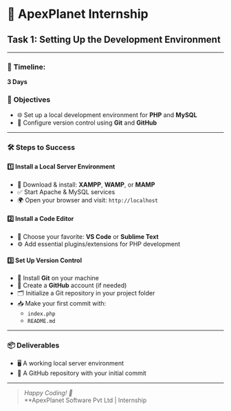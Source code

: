 # 🚀 ApexPlanet Internship  
## Task 1: Setting Up the Development Environment

---

### 🏁 **Timeline:**  
**3 Days**

### 🎯 **Objectives**
- 🌐 Set up a local development environment for **PHP** and **MySQL**
- 🔗 Configure version control using **Git** and **GitHub**

---

### 🛠️ **Steps to Success**

#### 1️⃣ Install a Local Server Environment
- 💾 Download & install: **XAMPP**, **WAMP**, or **MAMP**
- ✅ Start Apache & MySQL services
- 🌍 Open your browser and visit: `http://localhost`

#### 2️⃣ Install a Code Editor
- 📝 Choose your favorite: **VS Code** or **Sublime Text**
- ⚙️ Add essential plugins/extensions for PHP development

#### 3️⃣ Set Up Version Control
- 🧰 Install **Git** on your machine
- 🐙 Create a **GitHub** account (if needed)
- 🗂️ Initialize a Git repository in your project folder
- 📥 Make your first commit with:
    - `index.php`
    - `README.md`

---

### 📦 **Deliverables**
- 🖥️ A working local server environment
- 📁 A GitHub repository with your initial commit

---

> *Happy Coding! 🚀*  
> **ApexPlanet Software Pvt Ltd | Internship